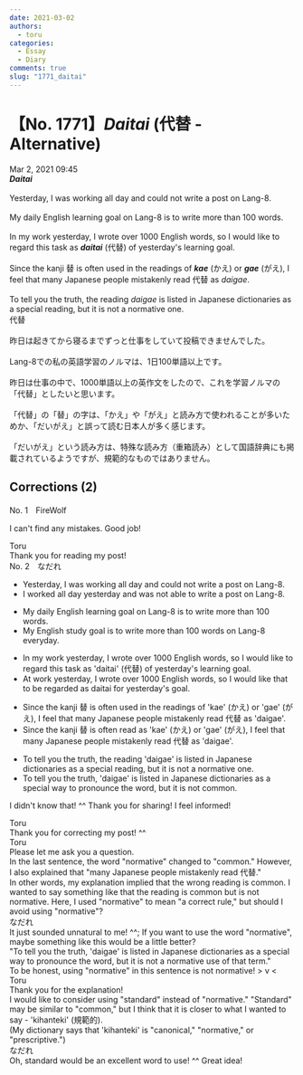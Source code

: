 ```yaml
---
date: 2021-03-02
authors:
  - toru
categories:
  - Essay
  - Diary
comments: true
slug: "1771_daitai"
---
```


# 【No. 1771】<strong><em>Daitai</strong></em> (代替 - Alternative)
<div class="date">Mar 2, 2021 09:45</div>
<div id="post"><div id="body_show_ori">
<strong><em>Daitai</strong></em><br/><br/>Yesterday, I was working all day and could not write a post on Lang-8.<br/><br/>My daily English learning goal on Lang-8 is to write more than 100 words.<br/><br/>In my work yesterday, I wrote over 1000 English words, so I would like to regard this task as <strong><em>daitai</em></strong> (代替) of yesterday's learning goal.<br/><br/>Since the kanji 替 is often used in the readings of <strong><em>kae</em></strong> (かえ) or <strong><em>gae</em></strong> (がえ), I feel that many Japanese people mistakenly read 代替 as <em>daigae</em>.<br/><br/>To tell you the truth, the reading <em>daigae</em> is listed in Japanese dictionaries as a special reading, but it is not a normative one.
</div></div>

<!-- more -->

<div id="post_ja"><div id="body_show_mo">
代替<br/><br/>昨日は起きてから寝るまでずっと仕事をしていて投稿できませんでした。<br/><br/>Lang-8での私の英語学習のノルマは、1日100単語以上です。<br/><br/>昨日は仕事の中で、1000単語以上の英作文をしたので、これを学習ノルマの「代替」としたいと思います。<br/><br/>「代替」の「替」の字は、「かえ」や「がえ」と読み方で使われることが多いためか、「だいがえ」と誤って読む日本人が多く感じます。<br/><br/>「だいがえ」という読み方は、特殊な読み方（重箱読み）として国語辞典にも掲載されているようですが、規範的なものではありません。
</div></div>

## Corrections (2)
<div id="block"><div class="first_name"> No. 1　<span class="just_name">FireWolf</span></div><div id="block2">
<p class="comment_small">
 I can't find any mistakes. Good job!
</p>

</div><div class="name"><span class="just_name">Toru</span><br>
Thank you for reading my post!
</div>
</div>
<div id="block"><div class="first_name"> No. 2　<span class="just_name">なだれ</span></div><div id="block2">
<ul class="correction_field">
<li class="incorrect">Yesterday, I was working all day and could not write a post on Lang-8.</li>
<li class="corrected correct">
<span class="f_red">I worked </span>all day <span class="f_red">yesterday</span> and<span class="f_red"> was not able to</span> write a post on Lang-8.
</li>
</ul>
<ul class="correction_field">
<li class="incorrect">My daily English learning goal on Lang-8 is to write more than 100 words.</li>
<li class="corrected correct">
My English <span class="f_red">study</span> goal<span class="f_red"> is to write more than 100 words on Lang-8 everyday.</span>
</li>
</ul>
<ul class="correction_field">
<li class="incorrect">In my work yesterday, I wrote over 1000 English words, so I would like to regard this task as 'daitai' (代替) of yesterday's learning goal.</li>
<li class="corrected correct">
<span class="f_red">At</span> work yesterday, I wrote over 1000 English words, so I would like <span class="f_red">that to be regarded as daitai for yesterday's goal.</span>
</li>
</ul>
<ul class="correction_field">
<li class="incorrect">Since the kanji 替 is often used in the readings of 'kae' (かえ) or 'gae' (がえ), I feel that many Japanese people mistakenly read 代替 as 'daigae'.</li>
<li class="corrected correct">
Since the kanji 替 is often <span class="f_red">read as</span> 'kae' (かえ) or 'gae' (がえ), I feel that many Japanese people mistakenly read 代替 as 'daigae'.
</li>
</ul>
<ul class="correction_field">
<li class="incorrect">To tell you the truth, the reading 'daigae' is listed in Japanese dictionaries as a special reading, but it is not a normative one.</li>
<li class="corrected correct">
To tell you the truth, 'daigae' is listed in Japanese dictionaries as a special <span class="f_red">way to pronounce the word</span>, but it is not <span class="f_red">common</span>.
</li>
</ul>
<p class="comment_small">
 I didn't know that! ^^ Thank you for sharing! I feel informed!
</p>

</div><div class="name"><span class="just_name">Toru</span><br>
Thank you for correcting my post! ^^
</div>
<div class="name"><span class="just_name">Toru</span><br>
Please let me ask you a question.<br/>In the last sentence, the word "normative" changed to "common." However, I also explained that "many Japanese people mistakenly read 代替."<br/>In other words, my explanation implied that the wrong reading is common. I wanted to say something like that the reading is common but is not normative. Here, I used "normative" to mean "a correct rule," but should I avoid using "normative"?
</div>
<div class="name"><span class="just_name">なだれ</span><br>
It just sounded unnatural to me! ^^; If you want to use the word "normative", maybe something like this would be a little better?<br/>"To tell you the truth, 'daigae' is listed in Japanese dictionaries as a special way to pronounce the word, but it is not a normative use of that term."<br/>To be honest, using "normative" in this sentence is not normative! &gt; v &lt;
</div>
<div class="name"><span class="just_name">Toru</span><br>
Thank you for the explanation!<br/>I would like to consider using "standard" instead of "normative." "Standard" may be similar to "common," but I think that it is closer to what I wanted to say - 'kihanteki' (規範的).<br/>(My dictionary says that 'kihanteki' is "canonical," "normative," or "prescriptive.")
</div>
<div class="name"><span class="just_name">なだれ</span><br>
Oh, standard would be an excellent word to use! ^^ Great idea!
</div>
</div>
